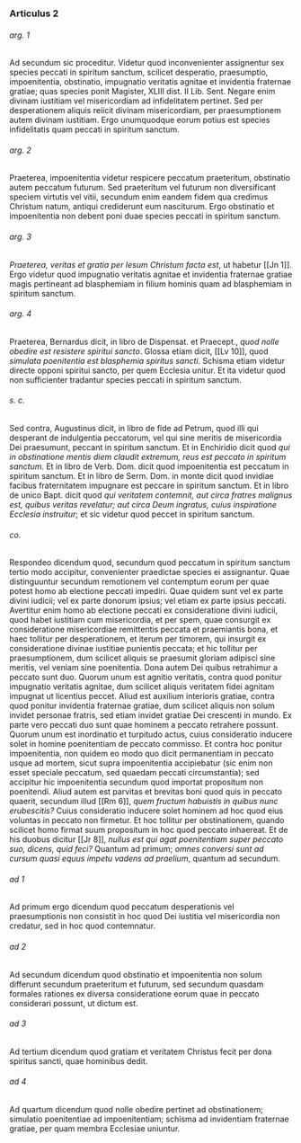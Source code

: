 ### Articulus 2

###### arg. 1
Ad secundum sic proceditur. Videtur quod inconvenienter assignentur sex species peccati in spiritum sanctum, scilicet desperatio, praesumptio, impoenitentia, obstinatio, impugnatio veritatis agnitae et invidentia fraternae gratiae; quas species ponit Magister, XLIII dist. II Lib. Sent. Negare enim divinam iustitiam vel misericordiam ad infidelitatem pertinet. Sed per desperationem aliquis reiicit divinam misericordiam, per praesumptionem autem divinam iustitiam. Ergo unumquodque eorum potius est species infidelitatis quam peccati in spiritum sanctum.

###### arg. 2
Praeterea, impoenitentia videtur respicere peccatum praeteritum, obstinatio autem peccatum futurum. Sed praeteritum vel futurum non diversificant speciem virtutis vel vitii, secundum enim eandem fidem qua credimus Christum natum, antiqui crediderunt eum nasciturum. Ergo obstinatio et impoenitentia non debent poni duae species peccati in spiritum sanctum.

###### arg. 3
*Praeterea, veritas et gratia per Iesum Christum facta est*, ut habetur [[Jn 1]]. Ergo videtur quod impugnatio veritatis agnitae et invidentia fraternae gratiae magis pertineant ad blasphemiam in filium hominis quam ad blasphemiam in spiritum sanctum.

###### arg. 4
Praeterea, Bernardus dicit, in libro de Dispensat. et Praecept., *quod nolle obedire est resistere spiritui sancto*. Glossa etiam dicit, [[Lv 10]], quod *simulata poenitentia est blasphemia spiritus sancti*. Schisma etiam videtur directe opponi spiritui sancto, per quem Ecclesia unitur. Et ita videtur quod non sufficienter tradantur species peccati in spiritum sanctum.

###### s. c.
Sed contra, Augustinus dicit, in libro de fide ad Petrum, quod illi qui desperant de indulgentia peccatorum, vel qui sine meritis de misericordia Dei praesumunt, peccant in spiritum sanctum. Et in Enchiridio dicit quod *qui in obstinatione mentis diem claudit extremum, reus est peccato in spiritum sanctum*. Et in libro de Verb. Dom. dicit quod impoenitentia est peccatum in spiritum sanctum. Et in libro de Serm. Dom. in monte dicit quod invidiae facibus fraternitatem impugnare est peccare in spiritum sanctum. Et in libro de unico Bapt. dicit quod *qui veritatem contemnit, aut circa fratres malignus est, quibus veritas revelatur; aut circa Deum ingratus, cuius inspiratione Ecclesia instruitur*; et sic videtur quod peccet in spiritum sanctum.

###### co.
Respondeo dicendum quod, secundum quod peccatum in spiritum sanctum tertio modo accipitur, convenienter praedictae species ei assignantur. Quae distinguuntur secundum remotionem vel contemptum eorum per quae potest homo ab electione peccati impediri. Quae quidem sunt vel ex parte divini iudicii; vel ex parte donorum ipsius; vel etiam ex parte ipsius peccati. Avertitur enim homo ab electione peccati ex consideratione divini iudicii, quod habet iustitiam cum misericordia, et per spem, quae consurgit ex consideratione misericordiae remittentis peccata et praemiantis bona, et haec tollitur per desperationem, et iterum per timorem, qui insurgit ex consideratione divinae iustitiae punientis peccata; et hic tollitur per praesumptionem, dum scilicet aliquis se praesumit gloriam adipisci sine meritis, vel veniam sine poenitentia. Dona autem Dei quibus retrahimur a peccato sunt duo. Quorum unum est agnitio veritatis, contra quod ponitur impugnatio veritatis agnitae, dum scilicet aliquis veritatem fidei agnitam impugnat ut licentius peccet. Aliud est auxilium interioris gratiae, contra quod ponitur invidentia fraternae gratiae, dum scilicet aliquis non solum invidet personae fratris, sed etiam invidet gratiae Dei crescenti in mundo. Ex parte vero peccati duo sunt quae hominem a peccato retrahere possunt. Quorum unum est inordinatio et turpitudo actus, cuius consideratio inducere solet in homine poenitentiam de peccato commisso. Et contra hoc ponitur impoenitentia, non quidem eo modo quo dicit permanentiam in peccato usque ad mortem, sicut supra impoenitentia accipiebatur (sic enim non esset speciale peccatum, sed quaedam peccati circumstantia); sed accipitur hic impoenitentia secundum quod importat propositum non poenitendi. Aliud autem est parvitas et brevitas boni quod quis in peccato quaerit, secundum illud [[Rm 6]], *quem fructum habuistis in quibus nunc erubescitis?* Cuius consideratio inducere solet hominem ad hoc quod eius voluntas in peccato non firmetur. Et hoc tollitur per obstinationem, quando scilicet homo firmat suum propositum in hoc quod peccato inhaereat. Et de his duobus dicitur [[Jr 8]], *nullus est qui agat poenitentiam super peccato suo, dicens, quid feci?* Quantum ad primum; *omnes conversi sunt ad cursum quasi equus impetu vadens ad praelium*, quantum ad secundum.

###### ad 1
Ad primum ergo dicendum quod peccatum desperationis vel praesumptionis non consistit in hoc quod Dei iustitia vel misericordia non credatur, sed in hoc quod contemnatur.

###### ad 2
Ad secundum dicendum quod obstinatio et impoenitentia non solum differunt secundum praeteritum et futurum, sed secundum quasdam formales rationes ex diversa consideratione eorum quae in peccato considerari possunt, ut dictum est.

###### ad 3
Ad tertium dicendum quod gratiam et veritatem Christus fecit per dona spiritus sancti, quae hominibus dedit.

###### ad 4
Ad quartum dicendum quod nolle obedire pertinet ad obstinationem; simulatio poenitentiae ad impoenitentiam; schisma ad invidentiam fraternae gratiae, per quam membra Ecclesiae uniuntur.

